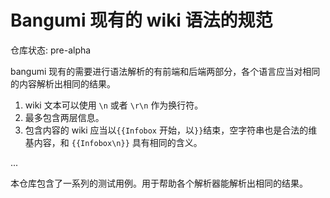 # Bangumi 现有的 wiki 语法的规范

仓库状态: pre-alpha

bangumi 现有的需要进行语法解析的有前端和后端两部分，各个语言应当对相同的内容解析出相同的结果。

1. wiki 文本可以使用 `\n` 或者 `\r\n` 作为换行符。
2. 最多包含两层信息。
3. 包含内容的 wiki 应当以`{{Infobox` 开始，以`}}`结束，空字符串也是合法的维基内容，和 `{{Infobox\n}}` 具有相同的含义。

...

本仓库包含了一系列的测试用例。用于帮助各个解析器能解析出相同的结果。
